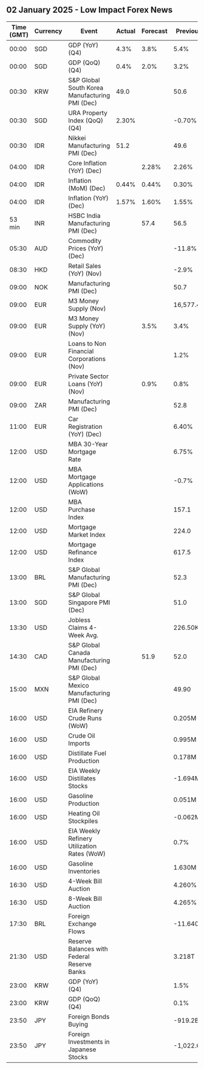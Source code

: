 ## 02 January 2025 - Low Impact Forex News

| Time (GMT) | Currency | Event | Actual | Forecast | Previous |
|------|----------|-------|--------|----------|----------|
| 00:00 | SGD | GDP (YoY) (Q4) | 4.3% | 3.8% | 5.4% |
| 00:00 | SGD | GDP (QoQ) (Q4) | 0.4% | 2.0% | 3.2% |
| 00:30 | KRW | S&P Global South Korea Manufacturing PMI (Dec) | 49.0 |  | 50.6 |
| 00:30 | SGD | URA Property Index (QoQ) (Q4) | 2.30% |  | -0.70% |
| 00:30 | IDR | Nikkei Manufacturing PMI (Dec) | 51.2 |  | 49.6 |
| 04:00 | IDR | Core Inflation (YoY) (Dec) |  | 2.28% | 2.26% |
| 04:00 | IDR | Inflation (MoM) (Dec) | 0.44% | 0.44% | 0.30% |
| 04:00 | IDR | Inflation (YoY) (Dec) | 1.57% | 1.60% | 1.55% |
| 53 min | INR | HSBC India Manufacturing PMI (Dec) |  | 57.4 | 56.5 |
| 05:30 | AUD | Commodity Prices (YoY) (Dec) |  |  | -11.8% |
| 08:30 | HKD | Retail Sales (YoY) (Nov) |  |  | -2.9% |
| 09:00 | NOK | Manufacturing PMI (Dec) |  |  | 50.7 |
| 09:00 | EUR | M3 Money Supply (Nov) |  |  | 16,577.4B |
| 09:00 | EUR | M3 Money Supply (YoY) (Nov) |  | 3.5% | 3.4% |
| 09:00 | EUR | Loans to Non Financial Corporations (Nov) |  |  | 1.2% |
| 09:00 | EUR | Private Sector Loans (YoY) (Nov) |  | 0.9% | 0.8% |
| 09:00 | ZAR | Manufacturing PMI (Dec) |  |  | 52.8 |
| 11:00 | EUR | Car Registration (YoY) (Dec) |  |  | 6.40% |
| 12:00 | USD | MBA 30-Year Mortgage Rate |  |  | 6.75% |
| 12:00 | USD | MBA Mortgage Applications (WoW) |  |  | -0.7% |
| 12:00 | USD | MBA Purchase Index |  |  | 157.1 |
| 12:00 | USD | Mortgage Market Index |  |  | 224.0 |
| 12:00 | USD | Mortgage Refinance Index |  |  | 617.5 |
| 13:00 | BRL | S&P Global Manufacturing PMI (Dec) |  |  | 52.3 |
| 13:00 | SGD | S&P Global Singapore PMI (Dec) |  |  | 51.0 |
| 13:30 | USD | Jobless Claims 4-Week Avg. |  |  | 226.50K |
| 14:30 | CAD | S&P Global Canada Manufacturing PMI (Dec) |  | 51.9 | 52.0 |
| 15:00 | MXN | S&P Global Mexico Manufacturing PMI (Dec) |  |  | 49.90 |
| 16:00 | USD | EIA Refinery Crude Runs (WoW) |  |  | 0.205M |
| 16:00 | USD | Crude Oil Imports |  |  | 0.995M |
| 16:00 | USD | Distillate Fuel Production |  |  | 0.178M |
| 16:00 | USD | EIA Weekly Distillates Stocks |  |  | -1.694M |
| 16:00 | USD | Gasoline Production |  |  | 0.051M |
| 16:00 | USD | Heating Oil Stockpiles |  |  | -0.062M |
| 16:00 | USD | EIA Weekly Refinery Utilization Rates (WoW) |  |  | 0.7% |
| 16:00 | USD | Gasoline Inventories |  |  | 1.630M |
| 16:30 | USD | 4-Week Bill Auction |  |  | 4.260% |
| 16:30 | USD | 8-Week Bill Auction |  |  | 4.265% |
| 17:30 | BRL | Foreign Exchange Flows |  |  | -11.640B |
| 21:30 | USD | Reserve Balances with Federal Reserve Banks |  |  | 3.218T |
| 23:00 | KRW | GDP (YoY) (Q4) |  |  | 1.5% |
| 23:00 | KRW | GDP (QoQ) (Q4) |  |  | 0.1% |
| 23:50 | JPY | Foreign Bonds Buying |  |  | -919.2B |
| 23:50 | JPY | Foreign Investments in Japanese Stocks |  |  | -1,022.6B |
